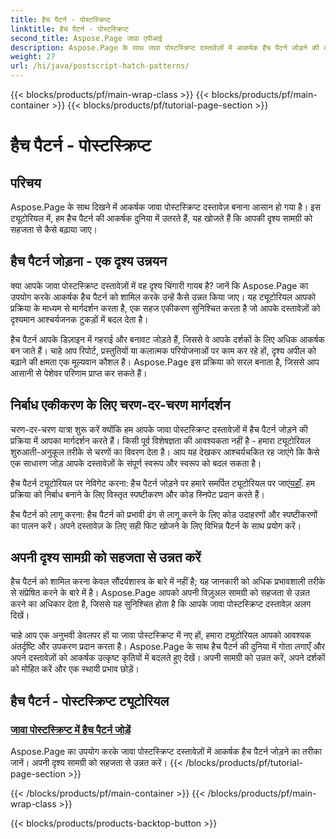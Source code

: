 ```yaml
---
title: हैच पैटर्न - पोस्टस्क्रिप्ट
linktitle: हैच पैटर्न - पोस्टस्क्रिप्ट
second_title: Aspose.Page जावा एपीआई
description: Aspose.Page के साथ जावा पोस्टस्क्रिप्ट दस्तावेज़ों में आकर्षक हैच पैटर्न जोड़ने की कला की खोज करें। शानदार आउटपुट के लिए दृश्य सामग्री को सहजता से उन्नत करें।
weight: 27
url: /hi/java/postscript-hatch-patterns/
---
```


{{< blocks/products/pf/main-wrap-class >}}
{{< blocks/products/pf/main-container >}}
{{< blocks/products/pf/tutorial-page-section >}}

# हैच पैटर्न - पोस्टस्क्रिप्ट

## परिचय

Aspose.Page के साथ दिखने में आकर्षक जावा पोस्टस्क्रिप्ट दस्तावेज़ बनाना आसान हो गया है। इस ट्यूटोरियल में, हम हैच पैटर्न की आकर्षक दुनिया में उतरते हैं, यह खोजते हैं कि आपकी दृश्य सामग्री को सहजता से कैसे बढ़ाया जाए।

## हैच पैटर्न जोड़ना - एक दृश्य उन्नयन
क्या आपके जावा पोस्टस्क्रिप्ट दस्तावेज़ों में वह दृश्य चिंगारी गायब है? जानें कि Aspose.Page का उपयोग करके आकर्षक हैच पैटर्न को शामिल करके उन्हें कैसे उन्नत किया जाए। यह ट्यूटोरियल आपको प्रक्रिया के माध्यम से मार्गदर्शन करता है, एक सहज एकीकरण सुनिश्चित करता है जो आपके दस्तावेज़ों को दृश्यमान आश्चर्यजनक टुकड़ों में बदल देता है।

हैच पैटर्न आपके डिज़ाइन में गहराई और बनावट जोड़ते हैं, जिससे वे आपके दर्शकों के लिए अधिक आकर्षक बन जाते हैं। चाहे आप रिपोर्ट, प्रस्तुतियों या कलात्मक परियोजनाओं पर काम कर रहे हों, दृश्य अपील को बढ़ाने की क्षमता एक मूल्यवान कौशल है। Aspose.Page इस प्रक्रिया को सरल बनाता है, जिससे आप आसानी से पेशेवर परिणाम प्राप्त कर सकते हैं।

## निर्बाध एकीकरण के लिए चरण-दर-चरण मार्गदर्शन
चरण-दर-चरण यात्रा शुरू करें क्योंकि हम आपके जावा पोस्टस्क्रिप्ट दस्तावेज़ों में हैच पैटर्न जोड़ने की प्रक्रिया में आपका मार्गदर्शन करते हैं। किसी पूर्व विशेषज्ञता की आवश्यकता नहीं है - हमारा ट्यूटोरियल शुरुआती-अनुकूल तरीके से चरणों का विवरण देता है। आप यह देखकर आश्चर्यचकित रह जाएंगे कि कैसे एक साधारण जोड़ आपके दस्तावेज़ों के संपूर्ण स्वरूप और स्वरूप को बदल सकता है।

हैच पैटर्न ट्यूटोरियल पर नेविगेट करना: हैच पैटर्न जोड़ने पर हमारे समर्पित ट्यूटोरियल पर जाएं[यहाँ](./add-hatch-pattern/). हम प्रक्रिया को निर्बाध बनाने के लिए विस्तृत स्पष्टीकरण और कोड स्निपेट प्रदान करते हैं।

हैच पैटर्न को लागू करना: हैच पैटर्न को प्रभावी ढंग से लागू करने के लिए कोड उदाहरणों और स्पष्टीकरणों का पालन करें। अपने दस्तावेज़ के लिए सही फिट खोजने के लिए विभिन्न पैटर्न के साथ प्रयोग करें।

## अपनी दृश्य सामग्री को सहजता से उन्नत करें
हैच पैटर्न को शामिल करना केवल सौंदर्यशास्त्र के बारे में नहीं है; यह जानकारी को अधिक प्रभावशाली तरीके से संप्रेषित करने के बारे में है। Aspose.Page आपको अपनी विज़ुअल सामग्री को सहजता से उन्नत करने का अधिकार देता है, जिससे यह सुनिश्चित होता है कि आपके जावा पोस्टस्क्रिप्ट दस्तावेज़ अलग दिखें।

चाहे आप एक अनुभवी डेवलपर हों या जावा पोस्टस्क्रिप्ट में नए हों, हमारा ट्यूटोरियल आपको आवश्यक अंतर्दृष्टि और उपकरण प्रदान करता है। Aspose.Page के साथ हैच पैटर्न की दुनिया में गोता लगाएँ और अपने दस्तावेज़ों को आकर्षक उत्कृष्ट कृतियों में बदलते हुए देखें। अपनी सामग्री को उन्नत करें, अपने दर्शकों को मोहित करें और एक स्थायी प्रभाव छोड़ें।
## हैच पैटर्न - पोस्टस्क्रिप्ट ट्यूटोरियल
### [जावा पोस्टस्क्रिप्ट में हैच पैटर्न जोड़ें](./add-hatch-pattern/)
Aspose.Page का उपयोग करके जावा पोस्टस्क्रिप्ट दस्तावेज़ों में आकर्षक हैच पैटर्न जोड़ने का तरीका जानें। अपनी दृश्य सामग्री को सहजता से उन्नत करें।
{{< /blocks/products/pf/tutorial-page-section >}}

{{< /blocks/products/pf/main-container >}}
{{< /blocks/products/pf/main-wrap-class >}}

{{< blocks/products/products-backtop-button >}}
